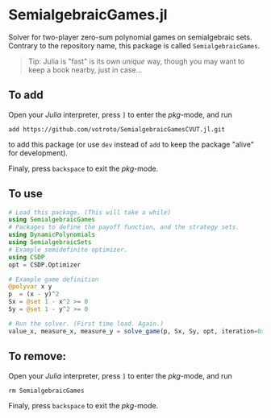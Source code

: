# SemialgebraicGames.jl
Solver for two-player zero-sum polynomial games on semialgebraic sets.
Contrary to the repository name, this package is called `SemialgebraicGames`.

> Tip: Julia is "fast" is its own _unique_ way, though you may want to keep a book nearby, just in case...
## To add
Open your _Julia_ interpreter, press `]` to enter the _pkg_-mode, and run
```
add https://github.com/votroto/SemialgebraicGamesCVUT.jl.git
```
to add this package (or use `dev` instead of `add` to keep the package "alive" for development).

Finaly, press `backspace` to exit the _pkg_-mode.

## To use
```julia
# Load this package. (This will take a while)
using SemialgebraicGames
# Packages to define the payoff function, and the strategy sets.
using DynamicPolynomials
using SemialgebraicSets
# Example semidefinite optimizer.
using CSDP
opt = CSDP.Optimizer

# Example game definition
@polyvar x y
p  = (x - y)^2
Sx = @set 1 - x^2 >= 0
Sy = @set 1 - y^2 >= 0

# Run the solver. (First time load. Again.)
value_x, measure_x, measure_y = solve_game(p, Sx, Sy, opt, iteration=0x1)
```

## To remove:
Open your _Julia_ interpreter, press `]` to enter the _pkg_-mode, and run
```
rm SemialgebraicGames
```
Finaly, press `backspace` to exit the _pkg_-mode.